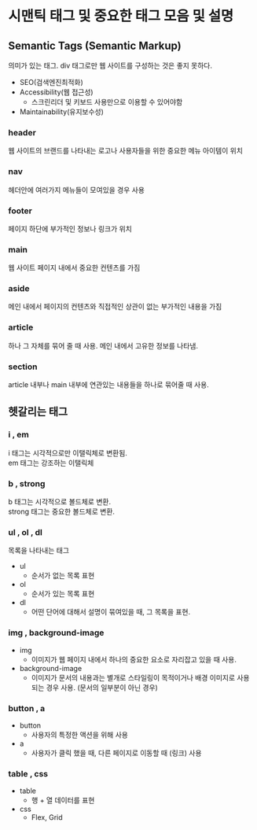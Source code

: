 # 시맨틱 태그 및 중요한 태그 모음 및 설명

## Semantic Tags (Semantic Markup)
의미가 있는 태그. div 태그로만 웹 사이트를 구성하는 것은 좋지 못하다.   
* SEO(검색엔진최적화) 
* Accessibility(웹 접근성)
  * 스크린리더 및 키보드 사용만으로 이용할 수 있어야함
* Maintainability(유지보수성)

### header
웹 사이트의 브랜드를 나타내는 로고나 사용자들을 위한 중요한 메뉴 아이템이 위치

### nav
헤더안에 여러가지 메뉴들이 모여있을 경우 사용

### footer
페이지 하단에 부가적인 정보나 링크가 위치

### main
웹 사이트 페이지 내에서 중요한 컨텐츠를 가짐

### aside
메인 내에서 페이지의 컨텐츠와 직접적인 상관이 없는 부가적인 내용을 가짐

### article
하나 그 자체를 묶어 줄 때 사용. 메인 내에서 고유한 정보를 나타냄.

### section
article 내부나 main 내부에 연관있는 내용들을 하나로 묶어줄 때 사용.

## 헷갈리는 태그
### i , em
i 태그는 시각적으로만 이탤릭체로 변환됨.   
em 태그는 강조하는 이탤릭체

### b , strong
b 태그는 시각적으로 볼드체로 변환.   
strong 태그는 중요한 볼드체로 변환.

### ul , ol , dl
목록을 나타내는 태그
* ul
  * 순서가 없는 목록 표현
* ol
  * 순서가 있는 목록 표현
* dl
  * 어떤 단어에 대해서 설명이 묶여있을 때, 그 목록을 표현.

### img , background-image
* img
  * 이미지가 웹 페이지 내에서 하나의 중요한 요소로 자리잡고 있을 때 사용.
* background-image
  * 이미지가 문서의 내용과는 별개로 스타일링이 목적이거나 배경 이미지로 사용되는 경우 사용. (문서의 일부분이 아닌 경우)

### button , a
* button
  * 사용자의 특정한 액션을 위해 사용
* a
  * 사용자가 클릭 했을 때, 다른 페이지로 이동할 때 (링크) 사용

### table , css
* table
  * 행 + 열 데이터를 표현
* css
  * Flex, Grid


